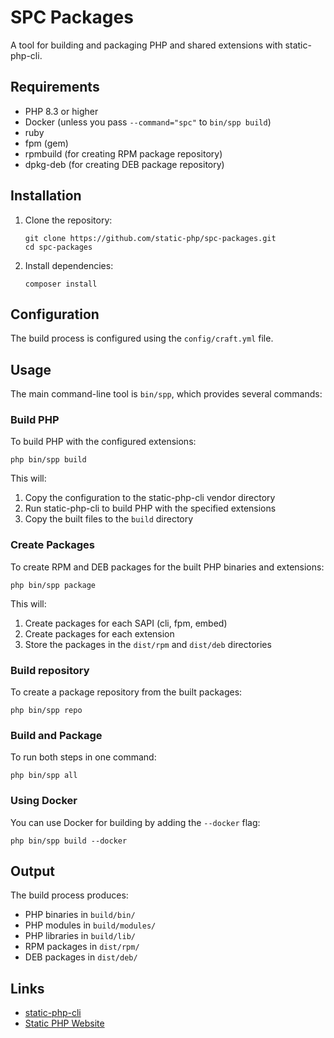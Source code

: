# SPC Packages

A tool for building and packaging PHP and shared extensions with static-php-cli.

## Requirements

- PHP 8.3 or higher
- Docker (unless you pass `--command="spc"` to `bin/spp build`)
- ruby
- fpm (gem)
- rpmbuild (for creating RPM package repository)
- dpkg-deb (for creating DEB package repository)

## Installation

1. Clone the repository:
   ```
   git clone https://github.com/static-php/spc-packages.git
   cd spc-packages
   ```

2. Install dependencies:
   ```
   composer install
   ```

## Configuration

The build process is configured using the `config/craft.yml` file.

## Usage

The main command-line tool is `bin/spp`, which provides several commands:

### Build PHP

To build PHP with the configured extensions:

```
php bin/spp build
```

This will:
1. Copy the configuration to the static-php-cli vendor directory
2. Run static-php-cli to build PHP with the specified extensions
3. Copy the built files to the `build` directory

### Create Packages

To create RPM and DEB packages for the built PHP binaries and extensions:

```
php bin/spp package
```

This will:
1. Create packages for each SAPI (cli, fpm, embed)
2. Create packages for each extension
3. Store the packages in the `dist/rpm` and `dist/deb` directories

### Build repository

To create a package repository from the built packages:

```
php bin/spp repo
```

### Build and Package

To run both steps in one command:

```
php bin/spp all
```

### Using Docker

You can use Docker for building by adding the `--docker` flag:

```
php bin/spp build --docker
```

## Output

The build process produces:

- PHP binaries in `build/bin/`
- PHP modules in `build/modules/`
- PHP libraries in `build/lib/`
- RPM packages in `dist/rpm/`
- DEB packages in `dist/deb/`

## Links

- [static-php-cli](https://github.com/crazywhalecc/static-php-cli)
- [Static PHP Website](https://static-php.dev)
